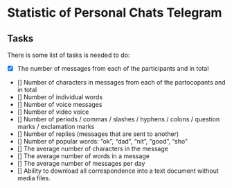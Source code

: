 # Statistic of Personal Chats Telegram

## Tasks

There is some list of tasks is needed to do:

- [x] The number of messages from each of the participants and in total
- [] Number of characters in messages from each of the partocopants and in total
- [] Number of individual words
- [] Number of voice messages
- [] Number of video voice
- [] Number of periods / commas / slashes / hyphens / colons / question marks / exclamation marks
- [] Number of replies (messages that are sent to another)
- [] Number of popular words: “ok”, “dad”, “nit”, “good”, “sho”
- [] The average number of characters in the message
- [] The average number of words in a message
- [] The average number of messages per day
- [] Ability to download all correspondence into a text document without media files.